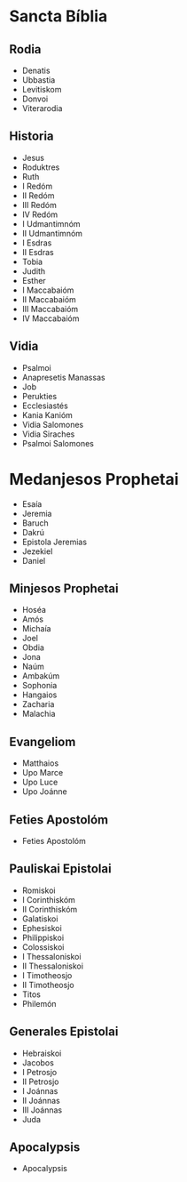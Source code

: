 # Sancta Bíblia

## Rodia
* Denatis
* Ubbastia
* Levitiskom
* Donvoi
* Viterarodia

## Historia
* Jesus
* Roduktres
* Ruth
* I Redóm
* II Redóm
* III Redóm
* IV Redóm
* I Udmantimnóm
* II Udmantimnóm
* I Esdras
* II Esdras
* Tobia
* Judith
* Esther
* I Maccabaióm
* II Maccabaióm
* III Maccabaióm
* IV Maccabaióm

## Vidia
* Psalmoi
* Anapresetis Manassas
* Job
* Perukties
* Ecclesiastés
* Kania Kanióm
* Vidia Salomones
* Vidia Siraches
* Psalmoi Salomones

# Medanjesos Prophetai
* Esaía
* Jeremia
* Baruch
* Dakrú
* Epistola Jeremias
* Jezekiel
* Daniel

## Minjesos Prophetai
* Hoséa
* Amós
* Michaía
* Joel
* Obdia
* Jona
* Naúm
* Ambakúm
* Sophonia
* Hangaios
* Zacharia
* Malachia

## Evangeliom
* Matthaios
* Upo Marce
* Upo Luce
* Upo Joánne

## Feties Apostolóm
* Feties Apostolóm

## Pauliskai Epistolai
* Romiskoi
* I Corinthiskóm
* II Corinthiskóm
* Galatiskoi
* Ephesiskoi
* Philippiskoi
* Colossiskoi
* I Thessaloniskoi
* II Thessaloniskoi
* I Timotheosjo
* II Timotheosjo
* Titos
* Philemón

## Generales Epistolai
* Hebraiskoi
* Jacobos
* I Petrosjo
* II Petrosjo
* I Joánnas
* II Joánnas
* III Joánnas
* Juda

## Apocalypsis
* Apocalypsis
